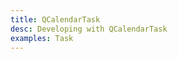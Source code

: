 ```yaml
---
title: QCalendarTask
desc: Developing with QCalendarTask
examples: Task
---
```


<script import>
import QCalendarTaskApi from '@quasar/quasar-ui-qcalendar/dist/api/QCalendarTask.json'
</script>

<MarkdownApi :api="QCalendarTaskApi" name="QCalendarTask"/>

<MarkdownExample title="Alignment" file="TaskAlignment" no-github no-edit/>
<MarkdownExample title="Children" file="TaskChildren" no-github no-edit/>
<MarkdownExample title="Colored Weekends" file="TaskColoredWeekends" no-github no-edit/>
<MarkdownExample title="Custom Height" file="TaskCustomHeight" no-github no-edit/>
<MarkdownExample title="Dark" file="TaskDark" no-github no-edit/>
<MarkdownExample title="Date Type" file="TaskDateType" no-github no-edit/>
<MarkdownExample title="Disabled Before After" file="TaskDisabledBeforeAfter" no-github no-edit/>
<MarkdownExample title="Disabled Days" file="TaskDisabledDays" no-github no-edit/>
<MarkdownExample title="Disabled Weekdays" file="TaskDisabledWeekdays" no-github no-edit/>
<MarkdownExample title="Focusable Hoverable" file="TaskFocusableHoverable" no-github no-edit/>
<MarkdownExample title="Locale" file="TaskLocale" no-github no-edit/>
<MarkdownExample title="Month" file="TaskMonth" no-github no-edit/>
<MarkdownExample title="Multiple Footer Rows" file="TaskMultipleFooterRows" no-github no-edit/>
<MarkdownExample title="No Active Date" file="TaskNoActiveDate" no-github no-edit/>
<MarkdownExample title="No Weekends" file="TaskNoWeekends" no-github no-edit/>
<MarkdownExample title="Now" file="TaskNow" no-github no-edit/>
<MarkdownExample title="Theme" file="TaskTheme" no-github no-edit/>
<MarkdownExample title="Title Rows" file="TaskTitleRows" no-github no-edit/>
<MarkdownExample title="Week" file="TaskWeek" no-github no-edit/>
